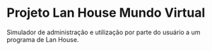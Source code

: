 # Projeto Lan House Mundo Virtual
Simulador de administração e utilização por parte do usuário a um programa de Lan House.
